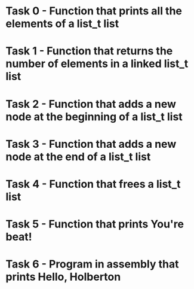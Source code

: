 # Task 0 - Function that prints all the elements of a list_t list
# Task 1 - Function that returns the number of elements in a linked list_t list
# Task 2 - Function that adds a new node at the beginning of a list_t list
# Task 3 - Function that adds a new node at the end of a list_t list
# Task 4 - Function that frees a list_t list
# Task 5 - Function that prints You're beat!
# Task 6 - Program in assembly that prints Hello, Holberton
